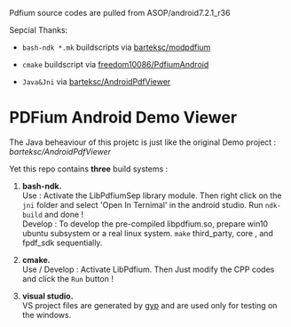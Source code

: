 
Pdfium source codes are pulled from ASOP/android7.2.1_r36

Sepcial Thanks:
- `bash-ndk *.mk` buildscripts via [barteksc/modpdfium](https://github.com/barteksc/modpdfium)

- `cmake` buildscript via [freedom10086/PdfiumAndroid](https://github.com/freedom10086/PdfiumAndroid)

- `Java&Jni` via [barteksc/AndroidPdfViewer](https://github.com/barteksc/AndroidPdfViewer)


# PDFium Android Demo Viewer

The Java beheaviour of this projetc is just like the original Demo project : *barteksc/AndroidPdfViewer*  

Yet this repo contains **three** build systems  :

1. **bash-ndk.**   
Use : Activate the LibPdfiumSep library module. Then right click on the `jni` folder and select 'Open In Ternimal' in the android studio. Run `ndk-build` and done !  
Develop : To develop the pre-compiled libpdfium.so, prepare win10 ubuntu subsystem or a real linux system.  `make` third_party, core , and fpdf_sdk sequentially.

2. **cmake.**  
Use / Develop : Activate LibPdfium. Then Just modify the CPP codes and click the `Run` button !

3. **visual studio.**   
VS project files are generated by [gyp](https://github.com/bnoordhuis/gyp) and are used only for testing on the windows.



